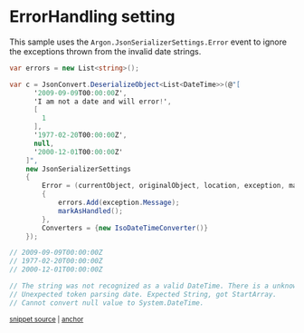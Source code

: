# ErrorHandling setting

This sample uses the `Argon.JsonSerializerSettings.Error` event to ignore the exceptions thrown from the invalid date strings.

<!-- snippet: ErrorHandlingEventUsage -->
<a id='snippet-errorhandlingeventusage'></a>
```cs
var errors = new List<string>();

var c = JsonConvert.DeserializeObject<List<DateTime>>(@"[
      '2009-09-09T00:00:00Z',
      'I am not a date and will error!',
      [
        1
      ],
      '1977-02-20T00:00:00Z',
      null,
      '2000-12-01T00:00:00Z'
    ]",
    new JsonSerializerSettings
    {
        Error = (currentObject, originalObject, location, exception, markAsHandled) =>
        {
            errors.Add(exception.Message);
            markAsHandled();
        },
        Converters = {new IsoDateTimeConverter()}
    });

// 2009-09-09T00:00:00Z
// 1977-02-20T00:00:00Z
// 2000-12-01T00:00:00Z

// The string was not recognized as a valid DateTime. There is a unknown word starting at index 0.
// Unexpected token parsing date. Expected String, got StartArray.
// Cannot convert null value to System.DateTime.
```
<sup><a href='/src/Tests/Documentation/Samples/Serializer/ErrorHandlingEvent.cs#L10-L42' title='Snippet source file'>snippet source</a> | <a href='#snippet-errorhandlingeventusage' title='Start of snippet'>anchor</a></sup>
<!-- endSnippet -->
